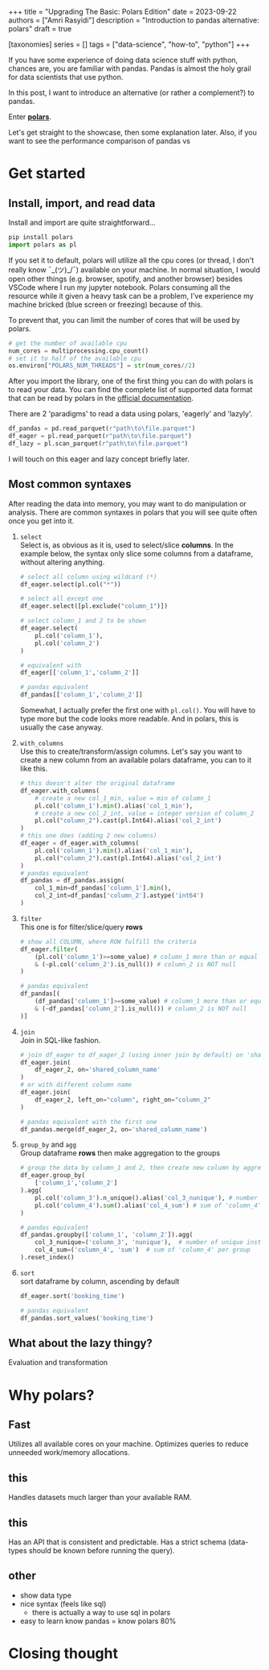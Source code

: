 +++
title = "Upgrading The Basic: Polars Edition"
date = 2023-09-22
authors = ["Amri Rasyidi"]
description = "Introduction to pandas alternative: polars"
draft = true

[taxonomies]
series = []
tags = ["data-science", "how-to", "python"]
+++

If you have some experience of doing data science stuff with python, chances are, you are familiar with pandas. Pandas is almost the holy grail for data scientists that use python.

In this post, I want to introduce an alternative (or rather a complement?) to pandas.

Enter [<b>polars</b>](https://pola-rs.github.io/polars/).

Let's get straight to the showcase, then some explanation later. Also, if you want to see the performance comparison of pandas vs 

# Get started
## Install, import, and read data
Install and import are quite straightforward...
```python
pip install polars
import polars as pl
```
If you set it to default, polars will utilize all the cpu cores (or thread, I don't really know ¯\_(ツ)_/¯) available on your machine. In normal situation, I would open other things (e.g. browser, spotify, and another browser) besides VSCode where I run my jupyter notebook. Polars consuming all the resource while it given a heavy task can be a problem, I've experience my machine bricked (blue screen or freezing) because of this.

To prevent that, you can limit the number of cores that will be used by polars.
```python
# get the number of available cpu
num_cores = multiprocessing.cpu_count()
# set it to half of the available cpu
os.environ["POLARS_NUM_THREADS"] = str(num_cores//2)
```
After you import the library, one of the first thing you can do with polars is to read your data. You can find the complete list of supported data format that can be read by polars in the [official documentation](https://pola-rs.github.io/polars/py-polars/html/reference/).

There are 2 'paradigms' to read a data using polars, 'eagerly' and 'lazyly'.
```python
df_pandas = pd.read_parquet(r"path\to\file.parquet")
df_eager = pl.read_parquet(r"path\to\file.parquet")
df_lazy = pl.scan_parquet(r"path\to\file.parquet")
```
I will touch on this eager and lazy concept briefly later.

## Most common syntaxes
After reading the data into memory, you may want to do manipulation or analysis. There are common syntaxes in polars that you will see quite often once you get into it.
1. `select`
    <br>Select is, as obvious as it is, used to select/slice <b>columns</b>. In the example below, the syntax only slice some columns from a dataframe, without altering anything.
    ```python
    # select all column using wildcard (*)
    df_eager.select(pl.col("*"))

    # select all except one
    df_eager.select([pl.exclude("column_1")])

    # select column_1 and 2 to be shown
    df_eager.select(
        pl.col('column_1'),
        pl.col('column_2')
    )

    # equivalent with
    df_eager[['column_1','column_2']]

    # pandas equivalent
    df_pandas[['column_1','column_2']]
    ```
    Somewhat, I actually prefer the first one with `pl.col()`. You will have to type more but the code looks more readable. And in polars, this is usually the case anyway.
1. `with_columns`
    <br>Use this to create/transform/assign columns. Let's say you want to create a new column from an available polars dataframe, you can to it like this.
    ```python
    # this doesn't alter the original dataframe
    df_eager.with_columns(
        # create a new col_1_min, value = min of column_1
        pl.col('column_1').min().alias('col_1_min'),
        # create a new col_2_int, value = integer version of column_2
        pl.col("column_2").cast(pl.Int64).alias('col_2_int')
    )
    # this one does (adding 2 new columns)
    df_eager = df_eager.with_columns(
        pl.col('column_1').min().alias('col_1_min'),
        pl.col("column_2").cast(pl.Int64).alias('col_2_int')
    )
    # pandas equivalent
    df_pandas = df_pandas.assign(
        col_1_min=df_pandas['column_1'].min(),
        col_2_int=df_pandas['column_2'].astype('int64')
    )
    ```

1. `filter`
    <br>This one is for filter/slice/query <b>rows</b>
    ```python
    # show all COLUMN, where ROW fulfill the criteria
    df_eager.filter(
        (pl.col('column_1')>=some_value) # column_1 more than or equal some_value
        & (~pl.col('column_2').is_null()) # column_2 is NOT null
    )

    # pandas equivalent
    df_pandas[(
        (df_pandas['column_1']>=some_value) # column_1 more than or equal some_value
        & (~df_pandas['column_2'].is_null()) # column_2 is NOT null
    )]
    ```
1. `join`
    <br>Join in SQL-like fashion.
    ```python
    # join df_eager to df_eager_2 (using inner join by default) on 'shared_column_name'
    df_eager.join(
        df_eager_2, on='shared_column_name'
    )
    # or with different column name
    df_eager.join(
        df_eager_2, left_on="column", right_on="column_2"
    )

    # pandas equivalent with the first one
    df_pandas.merge(df_eager_2, on='shared_column_name')
    ```
1. `group_by` and `agg`
    <br>Group dataframe <b>rows</b> then make aggregation to the groups
    ```python
    # group the data by column_1 and 2, then create new column by aggregation
    df_eager.group_by(
        ['column_1','column_2']
    ).agg(
        pl.col('column_3').n_unique().alias('col_3_nunique'), # number of unique instances per group
        pl.col('column_4').sum().alias('col_4_sum') # sum of 'column_4' per group
    )

    # pandas equivalent
    df_pandas.groupby(['column_1', 'column_2']).agg(
        col_3_nunique=('column_3', 'nunique'),  # number of unique instances per group
        col_4_sum=('column_4', 'sum')  # sum of 'column_4' per group
    ).reset_index()
    ```
1. `sort`
    <br>sort dataframe by column, ascending by default
    ```python
    df_eager.sort('booking_time')

    # pandas equivalent
    df_pandas.sort_values('booking_time')
    ```

## What about the lazy thingy?

Evaluation and transformation

# Why polars?

## Fast
Utilizes all available cores on your machine.
Optimizes queries to reduce unneeded work/memory allocations.

## this
Handles datasets much larger than your available RAM.

## this
Has an API that is consistent and predictable.
Has a strict schema (data-types should be known before running the query).

## other
- show data type
- nice syntax (feels like sql)
    - there is actually a way to use sql in polars
- easy to learn
    know pandas = know polars 80%

# Closing thought


<!-- <figure>
  <img src="9_1_header.png" alt="header">
  <figcaption>What a title huh?</a></figcaption>
</figure> -->

<!-- [previous post](@/8_pytorch_exp_with_mlflow/index.md) -->

<!-- <div class="callout-idea">
  <div class="callout-icon">
    💡
  </div>
  <div class="callout-content">
    <p>in case you want to see the <code>evals_result</code> , you are required to define the <code>evals</code> variables</p>
  </div>
</div> -->

